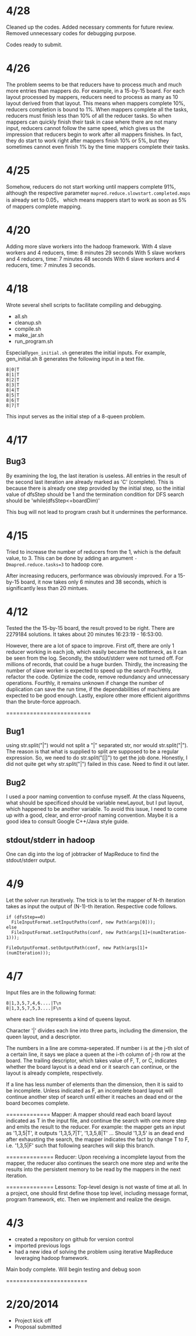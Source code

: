 # 4/28
Cleaned up the codes. Added necessary comments for future review. Removed unnecessary
codes for debugging purpose.

Codes ready to submit.

# 4/26

The problem seems to be that reducers have to process much and much more entries
than mappers do. For example, in a 15-by-15 board. For each layout processed by
mappers, reducers need to process as many as 10 layout derived from that layout.
This means when mappers complete 10%, reducers completion is bound to 1%. When mappers
complete all the tasks, reducers must finish less than 10% of all the reducer
tasks.
So when mappers can quickly finish their task in case where there are not many input,
reducers cannot follow the same speed, which gives us the impression that reducers
begin to work after all mappers finishes. In fact, they do start to work right after
mappers finish 10% or 5%, but they sometimes cannot even finish 1% by the time mappers
complete their tasks.

# 4/25

Somehow, reducers do not start working until mappers complete 91%, although the
respective parameter `mapred.reduce.slowstart.completed.maps` is already set to
0.05， which means mappers start to work as soon as 5% of mappers complete
mapping.


# 4/20

Adding more slave workers into the hadoop framework.
With 4 slave workers and 4 reducers, time: 8 minutes 29 seconds
With 5 slave workers and 4 reducers, time: 7 minutes 48 seconds
With 6 slave workers and 4 reducers, time: 7 minutes 3  seconds.

# 4/18

Wrote several shell scripts to facilitate compiling and debugging.
+ all.sh
+ cleanup.sh
+ compile.sh
+ make_jar.sh
+ run_program.sh

Especially`gen_initial.sh` generates the initial inputs.
For example, gen_initial.sh 8 generates the following input in a text file.

    8|0|T
    8|1|T
    8|2|T
    8|3|T
    8|4|T
    8|5|T
    8|6|T
    8|7|T

This input serves as the initial step of a 8-queen problem.

# 4/17

## Bug3
By examining the log, the last iteration is useless.
All entries in the result of the second last iteration are already marked as 'C' (complete).
This is because there is already one step provided by the initial step, so the initial
value of dfsStep should be 1 and the termination condition for DFS search should be
'while(dfsStep<=boardDim)'

This bug will not lead to program crash but it undermines the performance.

# 4/15
Tried to increase the number of reducers from the 1, which is the default value, to 3.
This can be done by adding an argument `-Dmapred.reduce.tasks=3` to hadoop core.

After increasing reducers, performance was obviously improved.
For a 15-by-15 board, it now takes only 6 minutes and 38 seconds, which is significantly less than 20 mintues.


# 4/12
Tested the the 15-by-15 board, the result proved to be right. There are 2279184 solutions. It takes about 20 minutes 16:23:19 - 16:53:00.

However, there are a lot of space to improve.
First off, there are only 1 reducer working in each job, which easily became the bottleneck, as it can be seen from the log.
Secondly, the stdout/stderr were not turned off. For millions of records, that could be a huge burden.
Thirdly, the increasing the number of slave worker is expected to speed up the search
Fourthly, refactor the code. Optimize the code, remove redundancy and unnecessary operations.
Fourthly, it remains unknown if change the number of duplication can save the run time, if the dependabilities of machiens are expected to be good enough.
Lastly, explore other more efficient algorithms than the brute-force approach.

=========================
## Bug1
using str.split("|") would not split a "|" separated str, nor would str.split("\|").
The reason is that what is supplied to split are supposed to be a regular expression.
So, we need to do str.split("[|]") to get the job done.
Honestly, I did not quite get why str.split("\|") failed in this case. Need to find it out later.

## Bug2
I used a poor naming convention to confuse myself.
At the class Nqueens, what should be specificed should be variable newLayout,
but I put layout, which happened to be another variable.
To avoid this issue, I need to come up with a good, clear, and error-proof naming convention.
Maybe it is a good idea to  consult Google C++/Java style guide.

## stdout/stderr in hadoop
One can dig into the log of jobtracker of MapReduce to find the stdout/stderr output.


# 4/9
Let the solver run iteratively.
The trick is to let the mapper of N-th iteration takes as input the output of (N-1)-th iteration.
Respective code follows.

    if (dfsStep==0)
      FileInputFormat.setInputPaths(conf, new Path(args[0]));
    else
      FileInputFormat.setInputPaths(conf, new Path(args[1]+(numIteration-1)));

    FileOutputFormat.setOutputPath(conf, new Path(args[1]+(numIteration)));


# 4/7
Input files are in the following format:

    8|1,3,5,7,4,6....|T\n
    8|1,3,5,7,5,3....|F\n

where each line represents a kind of queens layout.

Character '|' divides each line into three parts, including the dimension, the
queen layout, and a descriptor.

The numbers in a line are comma-seperated. If number i is at the j-th slot of
a certain line, it says we place a queen at the i-th column of j-th row at the
board. The trailing descriptor, which takes value of F, T, or C, indicates whether the board layout is a dead end or
it search can continue, or the layout is already complete, respectively.

If a line has less number of elements than the dimension, then it is said to be incomplete.
Unless indicated as F, an incomplete board layout will continue another step of
search until either it reaches an dead end or the board becomes complete.

=============
Mapper:
A mapper should read each board layout indicated as T in the input file, and
continue the search with one more step and emits the result to the reducer.
For example: the mapper gets an input as '1,3,5|T', it outputs '1,3,5,7|T',
'1,3,5,8|T' ... Should '1,3,5' is an dead end after exhausting the search, the
mapper indicates the fact by change T to F, i.e. '1,3,5|F' such that following
searches will skip this branch.

==============
Reducer:
Upon receiving a incomplete layout from the mapper, the reducer also continues
the search one more step and write the results into the persistent memory to be
read by the mappers in the next iteration.

==============
Lessons:
Top-level design is not waste of time at all.
In a project, one should first define those top level, including message format,
program framework, etc.
Then we implement and realize the design.

# 4/3
+ created a repository on github for version control
+ imported previous logs
+ had a new idea of solving the problem using iterative MapReduce leveraging
  hadoop framework.

Main body complete.
Will begin testing and debug soon

========================
# 2/20/2014
+ Project kick off
+ Proposal submitted
